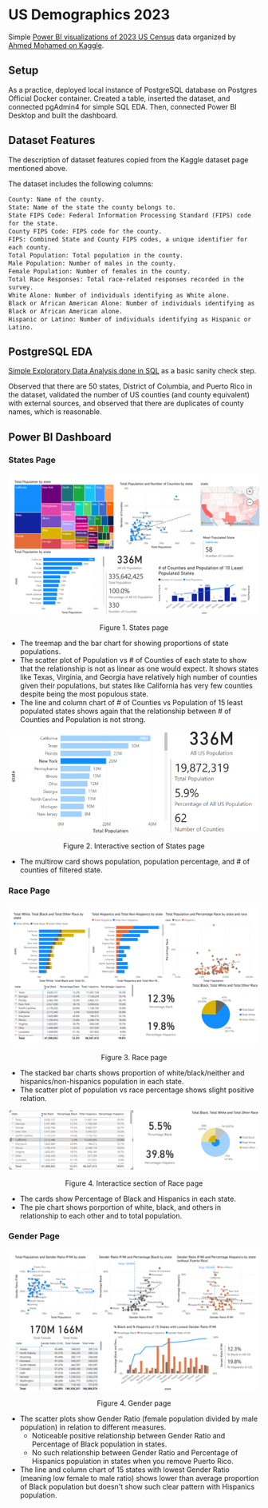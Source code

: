 # US Demographics 2023

Simple [Power BI visualizations of 2023 US Census](#power-bi-dashboard) data organized by [Ahmed Mohamed on Kaggle](https://www.kaggle.com/datasets/ahmedmohamed2003/county-level-demographic-population-race-gender/data).

## Setup

As a practice, deployed local instance of PostgreSQL database on Postgres Official Docker container. Created a table, inserted the dataset, and connected pgAdmin4 for simple SQL EDA. Then, connected Power BI Desktop and built the dashboard. 

## Dataset Features

The description of dataset features copied from the Kaggle dataset page mentioned above.

The dataset includes the following columns:

    County: Name of the county.
    State: Name of the state the county belongs to.
    State FIPS Code: Federal Information Processing Standard (FIPS) code for the state.
    County FIPS Code: FIPS code for the county.
    FIPS: Combined State and County FIPS codes, a unique identifier for each county.
    Total Population: Total population in the county.
    Male Population: Number of males in the county.
    Female Population: Number of females in the county.
    Total Race Responses: Total race-related responses recorded in the survey.
    White Alone: Number of individuals identifying as White alone.
    Black or African American Alone: Number of individuals identifying as Black or African American alone.
    Hispanic or Latino: Number of individuals identifying as Hispanic or Latino.


## PostgreSQL EDA

[Simple Exploratory Data Analysis done in SQL](https://github.com/js3331/us-demographics-2023/blob/main/eda_us_demographics_2023.sql) as a basic sanity check step.

Observed that there are 50 states, District of Columbia, and Puerto Rico in the dataset, validated the number of US counties (and county equivalent) with external sources, and observed that there are duplicates of county names, which is reasonable.

## Power BI Dashboard

### States Page

![](states_page_screenshot.png)
<p align="center">Figure 1. States page</p>

- The treemap and the bar chart for showing proportions of state populations.
- The scatter plot of Population vs # of Counties of each state to show that the relationship is not as linear as one would expect. It shows states like Texas, Virginia, and Georgia have relatively high number of counties given their populations, but states like California has very few counties despite being the most populous state.
- The line and column chart of # of Counties vs Population of 15 least populated states shows again that the relationship between # of Counties and Population is not strong.

![](states_page_screenshot_interact.png)
<p align="center">Figure 2. Interactive section of States page</p>

- The multirow card shows population, population percentage, and # of counties of filtered state. 


### Race Page

![](race_page_screenshot.png)
<p align="center">Figure 3. Race page</p>

- The stacked bar charts shows proportion of white/black/neither and hispanics/non-hispanics population in each state.
- The scatter plot of population vs race percentage shows slight positive relation.

![](race_page_screenshot_interact.png)
<p align="center">Figure 4. Interactice section of Race page</p>

- The cards show Percentage of Black and Hispanics in each state.
- The pie chart shows porportion of white, black, and others in relationship to each other and to total population.

### Gender Page

![](gender_page_screenshot.png)
<p align="center">Figure 4. Gender page</p>

- The scatter plots show Gender Ratio (female population divided by male population) in relation to different measures.
    - Noticeable positive relationship between Gender Ratio and Percentage of Black population in states.
    - No such relationship between Gender Ratio and Percentage of Hispanics population in states when you remove Puerto Rico.
- The line and column chart of 15 states with lowest Gender Ratio (meaning low female to male ratio) shows lower than average proportion of Black population but doesn't show such clear pattern with Hispanics population. 


